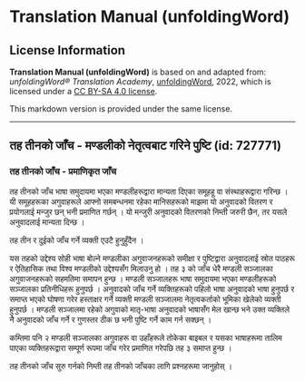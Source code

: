 # Translation Manual (unfoldingWord)

## License Information

**Translation Manual (unfoldingWord)** is based on and adapted from: _unfoldingWord® Translation Academy_, [unfoldingWord](https://unfoldingword.org/utw), 2022, which is licensed under a [CC BY-SA 4.0 license](https://creativecommons.org/licenses/by-sa/4.0/legalcode.en).

This markdown version is provided under the same license.



--------------------------------

## तह तीनको जाँच - मण्डलीको नेतृत्वबाट गरिने पुष्टि (id: 727771)

### तह तीनको जाँच \- प्रमाणिकृत जाँच

तह तीनको जाँच भाषा समुदायमा भएका मण्डलीहरूद्वारा मान्यता दिएका समूहहू वा संस्थाहरूद्वारा गरिन्छ । यी समूहहरूका अगुवाहरूले आफ्नो समबन्धनमा रहेका मानिसहरूको माझमा यो अनुवादको वितरण र प्रयोगलाई मन्जुर छन् भनी प्रमाणित गर्छन् । यो मन्जुरी अनुवादको वितरणको निम्ती जरुरी छैन, तर यसले अनुवादलाई मान्यता दिन्छ ।

तह तीन र दुईको जाँच गर्ने व्यक्ती एउटै हुनुहुँदैन ।

यस तहको उद्देश्य सोही भाषा बोल्‍ने मण्डलीका अगुवाजनहरूको समीक्षा र पुष्टिद्वारा अनुवादलाई स्रोत पाठहरू र ऐतिहासिक तथा विश्‍व मण्डलीको उद्देश्यसँग मिलाउनु हो । तह ३ को जाँच धेरै मण्डली सञ्‍जालका अगुवाजनहरूको सहमतिमा समापन हुन्छ । मण्डली सञ्‍जालहरू भाषा समुदायमा भएका मण्डलीहरूको सञ्‍जालका प्रतिनीधिहरू हुनुपर्छ । अनुवादको जाँच गर्ने व्यक्तिहरूको पहिलो भाषा अनुवादको भाषा हुनुपर्छ र समाप्त भएको घोषणा गरेर हस्ताक्षर गर्ने व्यक्ती मण्डली सञ्‍जालमा नेतृत्वकर्ताको भूमिका खेलेको व्यक्ती हुनुपर्छ । मण्डली सञ्‍जालमा रहेको अगुवाको मातृ\-भाषा अनुवादको भाषासँग मेल खान्छ भने उक्त व्यक्तिले नै अनुवादको जाँच गर्ने र गुणस्तर ठीक छ भनी पुष्टि गर्ने काम गर्न सक्छन् ।

कम्तिमा पनि २ मण्डली सञ्‍जालका अगुवाहरू वा उहाँहरूले तोकेका बाइबल र यसका भाषाहरूमा तालिम पाएका व्यक्तिहरूद्वारा सम्पूर्ण रूपमा जाँच गरेर प्रमाणित गरेपछि तह ३ समाप्त हुन्छ ।

तह तीनको जाँच सुरु गर्नको निम्ती तह तीनको जाँचका लागि प्रश्‍नहरूमा जानुहोस् ।



